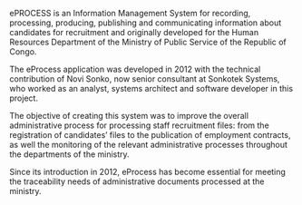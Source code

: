 ePROCESS is an Information Management System for recording, processing, producing, publishing and communicating information about candidates for recruitment and originally developed for the Human Resources Department of the Ministry of Public Service of the Republic of Congo.

The eProcess application was developed in 2012 with the technical contribution of Novi Sonko, now senior consultant at Sonkotek Systems, who worked as an analyst, systems architect and software developer in this project.

The objective of creating this system was to improve the overall administrative process for processing staff recruitment files: from the registration of candidates’ files to the publication of employment contracts, as well the monitoring of the relevant administrative processes throughout the departments of the ministry.

Since its introduction in 2012, eProcess has become essential for meeting the traceability needs of administrative documents processed at the ministry.
